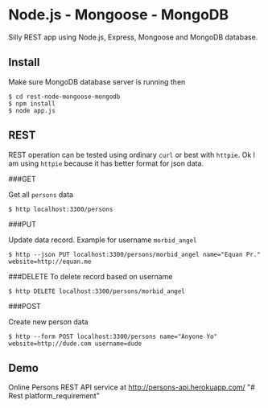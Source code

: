 Node.js - Mongoose - MongoDB
============================

Silly REST app using Node.js, Express, Mongoose and MongoDB database.


Install
-------

Make sure MongoDB database server is running then

```
$ cd rest-node-mongoose-mongodb
$ npm install
$ node app.js
```


REST
----

REST operation can be tested using ordinary `curl` or best with `httpie`. Ok l am using `httpie` because
it has better format for json data.

###GET

Get all `persons` data

```
$ http localhost:3300/persons
```

###PUT

Update data record. Example for username `morbid_angel`

```
$ http --json PUT localhost:3300/persons/morbid_angel name="Equan Pr." website=http://equan.me
```

###DELETE
To delete record based on username

```
$ http DELETE localhost:3300/persons/morbid_angel
```

###POST

Create new person data

```
$ http --form POST localhost:3300/persons name="Anyone Yo" website=http://dude.com username=dude
```

Demo
----

Online Persons REST API service at http://persons-api.herokuapp.com/
"# Rest platform_requirement" 
